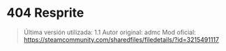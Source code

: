 # 404 Resprite
> Última versión utilizada: 1.1
> Autor original: admc
> Mod oficial: https://steamcommunity.com/sharedfiles/filedetails/?id=3215491117
